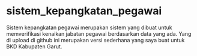 # sistem_kepangkatan_pegawai
Sistem kepangkatan pegawai merupakan sistem yang dibuat untuk memverifikasi kenaikan jabatan pegawai berdasarkan data yang ada. Yang di upload di github ini merupakan versi sederhana yang saya buat untuk BKD Kabupaten Garut.
